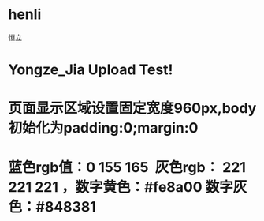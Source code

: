 # henli
恒立
# Yongze_Jia Upload Test!
# 页面显示区域设置固定宽度960px,body 初始化为padding:0;margin:0 
# 蓝色rgb值：0 155 165  灰色rgb： 221 221 221 ，数字黄色：#fe8a00 数字灰色：#848381
